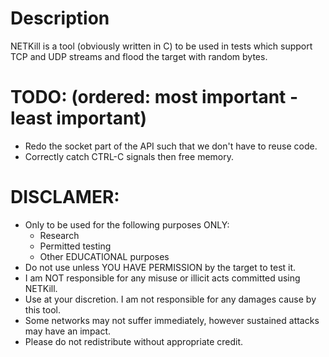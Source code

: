 # Description
NETKill is a tool (obviously written in C) to be used in tests which support TCP and UDP streams and flood the target with random bytes.

# TODO: (ordered: most important - least important)
- Redo the socket part of the API such that we don't have to reuse code.
- Correctly catch CTRL-C signals then free memory.


# DISCLAMER:
- Only to be used for the following purposes ONLY:
    - Research
    - Permitted testing
    - Other EDUCATIONAL purposes
- Do not use unless YOU HAVE PERMISSION by the target to test it.
- I am NOT responsible for any misuse or illicit acts committed using NETKill.
- Use at your discretion. I am not responsible for any damages cause by this tool.
- Some networks may not suffer immediately, however sustained attacks may have an impact.
- Please do not redistribute without appropriate credit.

